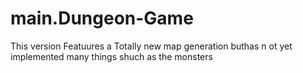 # main.Dungeon-Game
This version Featuures a Totally new map generation buthas n ot yet implemented many things shuch as the monsters
